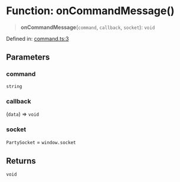 # Function: onCommandMessage()

> **onCommandMessage**(`command`, `callback`, `socket`): `void`

Defined in: [command.ts:3](https://github.com/benallfree/lab13/blob/c14b6cbe39823dfc265f5d26450ed040a344e64f/sdk/src/online/command.ts#L3)

## Parameters

### command

`string`

### callback

(`data`) => `void`

### socket

`PartySocket` = `window.socket`

## Returns

`void`
